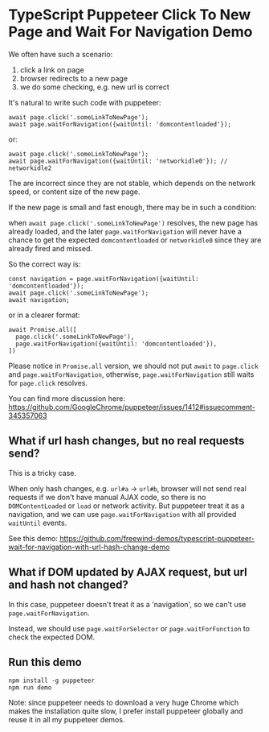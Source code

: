 TypeScript Puppeteer Click To New Page and Wait For Navigation Demo
===================================================================

We often have such a scenario:

1. click a link on page
2. browser redirects to a new page
3. we do some checking, e.g. new url is correct

It's natural to write such code with puppeteer:

```
await page.click('.someLinkToNewPage');
await page.waitForNavigation({waitUntil: 'domcontentloaded'});
```

or:

```
await page.click('.someLinkToNewPage');
await page.waitForNavigation({waitUntil: 'networkidle0'}); // networkidle2
```

The are incorrect since they are not stable, which depends on the network speed, or content size of the new page.

If the new page is small and fast enough, there may be in such a condition:

when `await page.click('.someLinkToNewPage')` resolves, the new page has already loaded,
and the later `page.waitForNavigation` will never have a chance to get the expected
`domcontentloaded` or `networkidle0` since they are already fired and missed.

So the correct way is:

```
const navigation = page.waitForNavigation({waitUntil: 'domcontentloaded'});
await page.click('.someLinkToNewPage');
await navigation;
```

or in a clearer format:

```
await Promise.all([
  page.click('.someLinkToNewPage'),
  page.waitForNavigation({waitUntil: 'domcontentloaded'}),
])
```

Please notice in `Promise.all` version, we should not put `await` to `page.click` and `page.waitForNavigation`,
otherwise, `page.waitForNavigation` still waits for `page.click` resolves.

You can find more discussion here: <https://github.com/GoogleChrome/puppeteer/issues/1412#issuecomment-345357063>

## What if url hash changes, but no real requests send?

This is a tricky case.

When only hash changes, e.g. `url#a` -> `url#b`, browser will not send real requests if
we don't have manual AJAX code, so there is no `DOMContentLoaded` or `load` or network activity.
But puppeteer treat it as a navigation, and we can use `page.waitForNavigation` with all provided `waitUntil` events.

See this demo: <https://github.com/freewind-demos/typescript-puppeteer-wait-for-navigation-with-url-hash-change-demo>

## What if DOM updated by AJAX request, but url and hash not changed?

In this case, puppeteer doesn't treat it as a 'navigation', so we can't use `page.waitForNavigation`.

Instead, we should use `page.waitForSelector` or `page.waitForFunction` to check the expected DOM.

## Run this demo

```
npm install -g puppeteer
npm run demo
```

Note: since puppeteer needs to download a very huge Chrome which makes the installation quite slow,
I prefer install puppeteer globally and reuse it in all my puppeteer demos.
